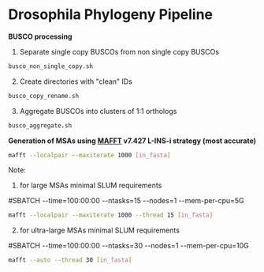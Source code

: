 # Drosophila Phylogeny Pipeline 

**BUSCO processing**
1) Separate single copy BUSCOs from non single copy BUSCOs    
```bash
busco_non_single_copy.sh
```
2) Create directories with "clean" IDs     
```bash
busco_copy_rename.sh
```     
3) Aggregate BUSCOs into clusters of 1:1 orthologs 
```bash
busco_aggregate.sh
```
**Generation of MSAs using [MAFFT](https://mafft.cbrc.jp/alignment/software/) v7.427 L-INS-i strategy (most accurate)**
```bash
mafft --localpair --maxiterate 1000 [in_fasta]
```
Note: 
1) for large MSAs minimal SLUM requirements 

#SBATCH --time=100:00:00 --ntasks=15 --nodes=1 --mem-per-cpu=5G
```bash
mafft --localpair --maxiterate 1000 --thread 15 [in_fasta]
```
2) for ultra-large MSAs minimal SLUM requirements

#SBATCH --time=100:00:00 --ntasks=30 --nodes=1 --mem-per-cpu=10G
```bash
mafft --auto --thread 30 [in_fasta]
```
